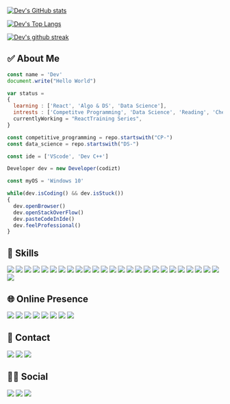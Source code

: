 
[![Dev's GitHub stats](https://github-readme-stats.vercel.app/api?username=codizt&theme=radical&show_icons=true)](https://github.com/codizt)

[![Dev's Top Langs](https://github-readme-stats.vercel.app/api/top-langs/?username=codizt&theme=radical&layout=compact)](https://github.com/codizt)

[![Dev's github streak](https://github-readme-streak-stats.herokuapp.com/?user=codizt&theme=radical)](https://github.com/codizt)

## ✅ About Me
```js
const name = 'Dev'
document.write("Hello World")

var status = 
{ 
  learning : ['React', 'Algo & DS', 'Data Science'],
  intrests : ['Competitve Programming', 'Data Science', 'Reading', 'Chess',  'Netflix and Chill'],
  currentlyWorking = "ReactTraining Series",
}

const competitive_programming = repo.startswith("CP-")
const data_science = repo.startswith("DS-")

const ide = ['VScode', 'Dev C++']

Developer dev = new Developer(codizt)

const myOS = 'Windows 10'

while(dev.isCoding() && dev.isStuck())  
{
  dev.openBrowser()
  dev.openStackOverFlow()
  dev.pasteCodeInIde()
  dev.feelProfessional()
}
```

## 🚀 Skills
![](https://img.shields.io/badge/Python-3776AB?style=for-the-badge&logo=python&logoColor=white)  ![](https://img.shields.io/badge/HTML-239120?style=for-the-badge&logo=html5&logoColor=white) ![](https://img.shields.io/badge/CSS-239120?&style=for-the-badge&logo=css3&logoColor=white) ![](https://img.shields.io/badge/JavaScript-F7DF1E?style=for-the-badge&logo=javascript&logoColor=black) ![](https://img.shields.io/badge/C-00599C?style=for-the-badge&logo=c&logoColor=white)  	![](https://img.shields.io/badge/C%2B%2B-00599C?style=for-the-badge&logo=c%2B%2B&logoColor=white) ![](https://img.shields.io/badge/R-276DC3?style=for-the-badge&logo=r&logoColor=white) ![](https://img.shields.io/badge/Markdown-000000?style=for-the-badge&logo=markdown&logoColor=white)	![](https://img.shields.io/badge/Shell_Script-121011?style=for-the-badge&logo=gnu-bash&logoColor=white) ![](https://img.shields.io/badge/Express.js-404D59?style=for-the-badge)	![](https://img.shields.io/badge/Gatsby-663399?style=for-the-badge&logo=gatsby&logoColor=white) ![](https://img.shields.io/badge/React-20232A?style=for-the-badge&logo=react&logoColor=61DAFB)  	![](https://img.shields.io/badge/React_Native-20232A?style=for-the-badge&logo=react&logoColor=61DAFB) ![](https://img.shields.io/badge/Bootstrap-563D7C?style=for-the-badge&logo=bootstrap&logoColor=white) ![](https://img.shields.io/badge/styled--components-DB7093?style=for-the-badge&logo=styled-components&logoColor=white) ![](https://img.shields.io/badge/Material--UI-0081CB?style=for-the-badge&logo=material-ui&logoColor=white) ![](https://img.shields.io/badge/Redux-593D88?style=for-the-badge&logo=redux&logoColor=white)	![](https://img.shields.io/badge/React_Router-CA4245?style=for-the-badge&logo=react-router&logoColor=white) ![](https://img.shields.io/badge/Django-092E20?style=for-the-badge&logo=django&logoColor=white)	![](https://img.shields.io/badge/MySQL-00000F?style=for-the-badge&logo=mysql&logoColor=white) ![](https://img.shields.io/badge/PostgreSQL-316192?style=for-the-badge&logo=postgresql&logoColor=white)	![](https://img.shields.io/badge/Netlify-00C7B7?style=for-the-badge&logo=netlify&logoColor=white)	![](https://img.shields.io/badge/Heroku-430098?style=for-the-badge&logo=heroku&logoColor=white) ![](https://img.shields.io/badge/Next.js-1D1F21?style=for-the-badge&logo=next.js&logoColor=white) ![](https://img.shields.io/badge/Gatsby-663399?style=for-the-badge&logo=gatsby&logoColor=white) ![](https://img.shields.io/badge/Vercel-000000?style=for-the-badge&logo=vercel&logoColor=white)

## 🌐 Online Presence
[![](https://img.shields.io/badge/Codeforces-4D7DBB?style=for-the-badge&logo=codeforces&logoColor=white)](https://codeforces.com/profile/codizt) [![](https://img.shields.io/badge/CodeChef-664337?style=for-the-badge&logo=codechef&logoColor=white)](https://www.codechef.com/users/codizt)
[![](https://img.shields.io/badge/-Hackerrank-2EC866?style=for-the-badge&logo=HackerRank&logoColor=white)](https://www.hackerrank.com/thecodizt)
[![](https://img.shields.io/badge/Kaggle-20BEFF?style=for-the-badge&logo=Kaggle&logoColor=white)](https://www.kaggle.com/codizt)
[![](https://img.shields.io/badge/freeCodeCamp-0A0A21?style=for-the-badge&logo=freecodecamp&logoColor=white)](https://www.freecodecamp.org/codizt)
[![](https://img.shields.io/badge/Codepen-000000?style=for-the-badge&logo=codepen&logoColor=white)](https://codepen.io/codizt)
[![](https://img.shields.io/badge/topcoder-ED8700?style=for-the-badge&logo=topcoder&logoColor=white)](https://www.topcoder.com/members/codizt)
[![](https://img.shields.io/badge/Codewars-AB341D?style=for-the-badge&logo=codewars&logoColor=white)](https://www.codewars.com/users/codizt)

## 📱 Contact
[![](https://img.shields.io/badge/WhatsApp-25D366?style=for-the-badge&logo=whatsapp&logoColor=white)](https://wa.link/8c9v5k)
[![](https://img.shields.io/badge/Gmail-D14836?style=for-the-badge&logo=gmail&logoColor=white)](thecodizt@gmail.com)
[![](https://img.shields.io/badge/LinkedIn-0077B5?style=for-the-badge&logo=linkedin&logoColor=white)](https://www.linkedin.com/in/dev-the-codizt/)

## 🙋‍♂️ Social
[![](https://img.shields.io/badge/Instagram-E4405F?style=for-the-badge&logo=instagram&logoColor=white)](https://www.instagram.com/codizt/)
[![](https://img.shields.io/badge/Twitter-1DA1F2?style=for-the-badge&logo=twitter&logoColor=white)](https://twitter.com/codizt1)
[![](https://img.shields.io/badge/Stack_Overflow-FE7A16?style=for-the-badge&logo=stack-overflow&logoColor=white)](https://stackoverflow.com/users/15908972/codizt)
<!---
codizt/codizt is a ✨ special ✨ repository because its `README.md` (this file) appears on your GitHub profile.
You can click the Preview link to take a look at your changes.
--->
